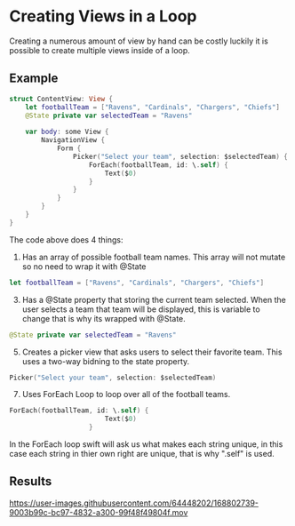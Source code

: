 # Creating Views in a Loop

Creating a numerous amount of view by hand can be costly luckily it is possible to create multiple views inside of a loop.

## Example 
``` swift
struct ContentView: View {
    let footballTeam = ["Ravens", "Cardinals", "Chargers", "Chiefs"]
    @State private var selectedTeam = "Ravens"
    
    var body: some View {
        NavigationView {
            Form {
                Picker("Select your team", selection: $selectedTeam) {
                    ForEach(footballTeam, id: \.self) {
                        Text($0)
                    }
                }
            }
        }
    }
}
```

The code above does 4 things:
1. Has an array of possible football team names. This array will not mutate so no need to wrap it with @State

``` swift
let footballTeam = ["Ravens", "Cardinals", "Chargers", "Chiefs"]
```

3. Has a @State property that storing the current team selected. When the user selects a team that team will be displayed, this is variable to change that is why its wrapped with @State.

``` swift
@State private var selectedTeam = "Ravens"
```

5. Creates a picker view that asks users to select their favorite team. This uses a two-way bidning to the state property.

``` swift
Picker("Select your team", selection: $selectedTeam) 
```

7. Uses ForEach Loop to loop over all of the football teams. 

``` swift
ForEach(footballTeam, id: \.self) {
                        Text($0)
                    }
```
In the ForEach loop swift will ask us what makes each string unique, in this case each string in thier own right are unique, that is why "\.self" is used. 



## Results


https://user-images.githubusercontent.com/64448202/168802739-9003b99c-bc97-4832-a300-99f48f49804f.mov






